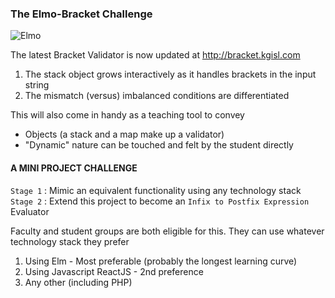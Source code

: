 ### The Elmo-Bracket Challenge 
![Elmo](https://s-media-cache-ak0.pinimg.com/736x/e2/1e/1a/e21e1aae68defaefe5d35216740586df.jpg) 

The latest Bracket Validator is now updated at http://bracket.kgisl.com 

1. The stack object grows interactively as it handles brackets in the input string
2. The mismatch (versus) imbalanced conditions are differentiated 

This will also come in handy as a teaching tool to convey 
  - Objects (a stack and a map make up a validator)
  - "Dynamic" nature can be touched and felt by the student directly 

#### A MINI PROJECT CHALLENGE
`Stage 1` : Mimic an equivalent functionality using any technology stack 
`Stage 2` : Extend this project to become an `Infix to Postfix Expression` Evaluator 

Faculty and student groups are both eligible for this. They can use whatever technology stack they prefer  

1. Using Elm - Most preferable (probably the longest learning curve)
2. Using Javascript ReactJS - 2nd preference
3. Any other (including PHP) 
